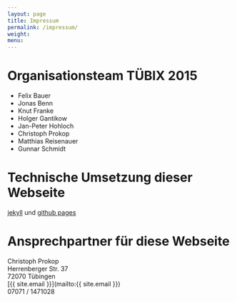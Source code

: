 ```yaml
---
layout: page
title: Impressum
permalink: /impressum/
weight:
menu:
---
```


# Organisationsteam T&Uuml;BIX 2015

* Felix Bauer
* Jonas Benn
* Knut Franke
* Holger Gantikow
* Jan-Peter Hohloch
* Christoph Prokop
* Matthias Reisenauer
* Gunnar Schmidt

# Technische Umsetzung dieser Webseite
<a href="http://jekyllrb.com/" target="_blank">jekyll</a> und <a href="https://pages.github.com" target="_blank">github pages</a>

# Ansprechpartner für diese Webseite<br />
Christoph Prokop<br />
Herrenberger Str. 37<br />
72070 T&uuml;bingen<br />
[{{ site.email }}](mailto:{{ site.email }})<br />
07071 / 1471028<br />

